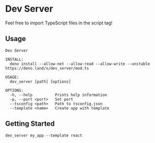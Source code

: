 # Dev Server

Feel free to import TypeScript files in the script tag!

## Usage
```
Dev Server

INSTALL:
  deno install --allow-net --allow-read --allow-write --unstable https://deno.land/x/dev_server/mod.ts

USAGE:
  dev_server [path] [options]

OPTIONS:
  -h, --help          Prints help information
  -p, --port <port>   Set port
  --tsconfig <path>   Path to tsconfig.json
  --template <name>   Create app with template
```

## Getting Started

```
dev_server my_app --template react
```
